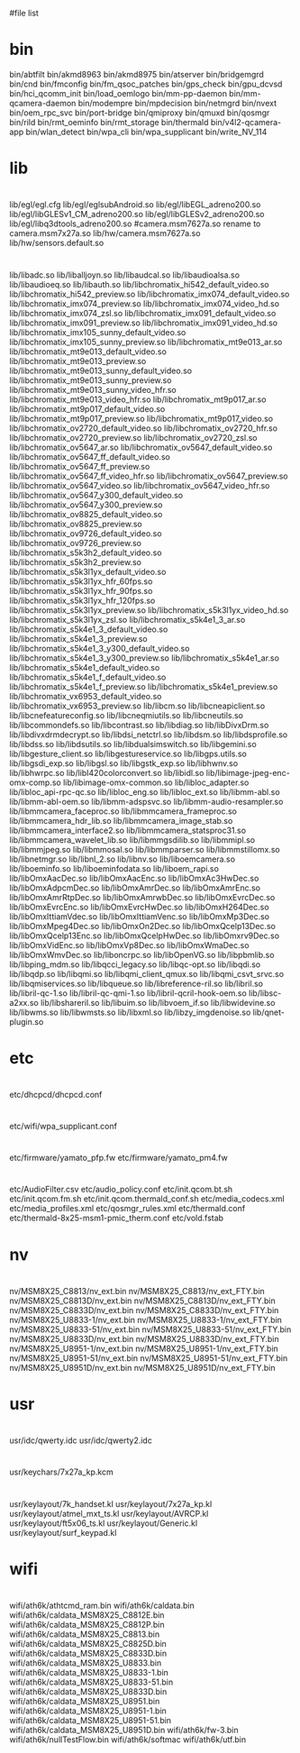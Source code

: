 #file list
#
#
#
# bin
bin/abtfilt
bin/akmd8963
bin/akmd8975
bin/atserver
bin/bridgemgrd
bin/cnd
bin/fmconfig
bin/fm_qsoc_patches
bin/gps_check
bin/gpu_dcvsd
bin/hci_qcomm_init
bin/load_oemlogo
bin/mm-pp-daemon
bin/mm-qcamera-daemon
bin/modempre
bin/mpdecision
bin/netmgrd
bin/nvext
bin/oem_rpc_svc
bin/port-bridge
bin/qmiproxy
bin/qmuxd
bin/qosmgr
bin/rild
bin/rmt_oeminfo
bin/rmt_storage
bin/thermald
bin/v4l2-qcamera-app
bin/wlan_detect
bin/wpa_cli
bin/wpa_supplicant
bin/write_NV_114
#
#
# lib
#
#
lib/egl/egl.cfg
lib/egl/eglsubAndroid.so
lib/egl/libEGL_adreno200.so
lib/egl/libGLESv1_CM_adreno200.so
lib/egl/libGLESv2_adreno200.so
lib/egl/libq3dtools_adreno200.so
#camera.msm7627a.so rename to camera.msm7x27a.so
lib/hw/camera.msm7627a.so
lib/hw/sensors.default.so
#
lib/libadc.so
lib/liballjoyn.so
lib/libaudcal.so
lib/libaudioalsa.so
lib/libaudioeq.so
lib/libauth.so
lib/libchromatix_hi542_default_video.so
lib/libchromatix_hi542_preview.so
lib/libchromatix_imx074_default_video.so
lib/libchromatix_imx074_preview.so
lib/libchromatix_imx074_video_hd.so
lib/libchromatix_imx074_zsl.so
lib/libchromatix_imx091_default_video.so
lib/libchromatix_imx091_preview.so
lib/libchromatix_imx091_video_hd.so
lib/libchromatix_imx105_sunny_default_video.so
lib/libchromatix_imx105_sunny_preview.so
lib/libchromatix_mt9e013_ar.so
lib/libchromatix_mt9e013_default_video.so
lib/libchromatix_mt9e013_preview.so
lib/libchromatix_mt9e013_sunny_default_video.so
lib/libchromatix_mt9e013_sunny_preview.so
lib/libchromatix_mt9e013_sunny_video_hfr.so
lib/libchromatix_mt9e013_video_hfr.so
lib/libchromatix_mt9p017_ar.so
lib/libchromatix_mt9p017_default_video.so
lib/libchromatix_mt9p017_preview.so
lib/libchromatix_mt9p017_video.so
lib/libchromatix_ov2720_default_video.so
lib/libchromatix_ov2720_hfr.so
lib/libchromatix_ov2720_preview.so
lib/libchromatix_ov2720_zsl.so
lib/libchromatix_ov5647_ar.so
lib/libchromatix_ov5647_default_video.so
lib/libchromatix_ov5647_ff_default_video.so
lib/libchromatix_ov5647_ff_preview.so
lib/libchromatix_ov5647_ff_video_hfr.so
lib/libchromatix_ov5647_preview.so
lib/libchromatix_ov5647_video.so
lib/libchromatix_ov5647_video_hfr.so
lib/libchromatix_ov5647_y300_default_video.so
lib/libchromatix_ov5647_y300_preview.so
lib/libchromatix_ov8825_default_video.so
lib/libchromatix_ov8825_preview.so
lib/libchromatix_ov9726_default_video.so
lib/libchromatix_ov9726_preview.so
lib/libchromatix_s5k3h2_default_video.so
lib/libchromatix_s5k3h2_preview.so
lib/libchromatix_s5k3l1yx_default_video.so
lib/libchromatix_s5k3l1yx_hfr_60fps.so
lib/libchromatix_s5k3l1yx_hfr_90fps.so
lib/libchromatix_s5k3l1yx_hfr_120fps.so
lib/libchromatix_s5k3l1yx_preview.so
lib/libchromatix_s5k3l1yx_video_hd.so
lib/libchromatix_s5k3l1yx_zsl.so
lib/libchromatix_s5k4e1_3_ar.so
lib/libchromatix_s5k4e1_3_default_video.so
lib/libchromatix_s5k4e1_3_preview.so
lib/libchromatix_s5k4e1_3_y300_default_video.so
lib/libchromatix_s5k4e1_3_y300_preview.so
lib/libchromatix_s5k4e1_ar.so
lib/libchromatix_s5k4e1_default_video.so
lib/libchromatix_s5k4e1_f_default_video.so
lib/libchromatix_s5k4e1_f_preview.so
lib/libchromatix_s5k4e1_preview.so
lib/libchromatix_vx6953_default_video.so
lib/libchromatix_vx6953_preview.so
lib/libcm.so
lib/libcneapiclient.so
lib/libcnefeatureconfig.so
lib/libcneqmiutils.so
lib/libcneutils.so
lib/libcommondefs.so
lib/libcontrast.so
lib/libdiag.so
lib/libDivxDrm.so
lib/libdivxdrmdecrypt.so
lib/libdsi_netctrl.so
lib/libdsm.so
lib/libdsprofile.so
lib/libdss.so
lib/libdsutils.so
lib/libdualsimswitch.so
lib/libgemini.so
lib/libgesture_client.so
lib/libgestureservice.so
lib/libgps.utils.so
lib/libgsdi_exp.so
lib/libgsl.so
lib/libgstk_exp.so
lib/libhwnv.so
lib/libhwrpc.so
lib/libI420colorconvert.so
lib/libidl.so
lib/libimage-jpeg-enc-omx-comp.so
lib/libimage-omx-common.so
lib/libloc_adapter.so
lib/libloc_api-rpc-qc.so
lib/libloc_eng.so
lib/libloc_ext.so
lib/libmm-abl.so
lib/libmm-abl-oem.so
lib/libmm-adspsvc.so
lib/libmm-audio-resampler.so
lib/libmmcamera_faceproc.so
lib/libmmcamera_frameproc.so
lib/libmmcamera_hdr_lib.so
lib/libmmcamera_image_stab.so
lib/libmmcamera_interface2.so
lib/libmmcamera_statsproc31.so
lib/libmmcamera_wavelet_lib.so
lib/libmmgsdilib.so
lib/libmmipl.so
lib/libmmjpeg.so
lib/libmmosal.so
lib/libmmparser.so
lib/libmmstillomx.so
lib/libnetmgr.so
lib/libnl_2.so
lib/libnv.so
lib/liboemcamera.so
lib/liboeminfo.so
lib/liboeminfodata.so
lib/liboem_rapi.so
lib/libOmxAacDec.so
lib/libOmxAacEnc.so
lib/libOmxAc3HwDec.so
lib/libOmxAdpcmDec.so
lib/libOmxAmrDec.so
lib/libOmxAmrEnc.so
lib/libOmxAmrRtpDec.so
lib/libOmxAmrwbDec.so
lib/libOmxEvrcDec.so
lib/libOmxEvrcEnc.so
lib/libOmxEvrcHwDec.so
lib/libOmxH264Dec.so
lib/libOmxIttiamVdec.so
lib/libOmxIttiamVenc.so
lib/libOmxMp3Dec.so
lib/libOmxMpeg4Dec.so
lib/libOmxOn2Dec.so
lib/libOmxQcelp13Dec.so
lib/libOmxQcelp13Enc.so
lib/libOmxQcelpHwDec.so
lib/libOmxrv9Dec.so
lib/libOmxVidEnc.so
lib/libOmxVp8Dec.so
lib/libOmxWmaDec.so
lib/libOmxWmvDec.so
lib/liboncrpc.so
lib/libOpenVG.so
lib/libpbmlib.so
lib/libping_mdm.so
lib/libqcci_legacy.so
lib/libqc-opt.so
lib/libqdi.so
lib/libqdp.so
lib/libqmi.so
lib/libqmi_client_qmux.so
lib/libqmi_csvt_srvc.so
lib/libqmiservices.so
lib/libqueue.so
lib/libreference-ril.so
lib/libril.so
lib/libril-qc-1.so
lib/libril-qc-qmi-1.so
lib/libril-qcril-hook-oem.so
lib/libsc-a2xx.so
lib/libshareril.so
lib/libuim.so
lib/libvoem_if.so
lib/libwidevine.so
lib/libwms.so
lib/libwmsts.so
lib/libxml.so
lib/libzy_imgdenoise.so
lib/qnet-plugin.so
#
#
# etc
#
#
etc/dhcpcd/dhcpcd.conf
#
etc/wifi/wpa_supplicant.conf
#
etc/firmware/yamato_pfp.fw
etc/firmware/yamato_pm4.fw
#
etc/AudioFilter.csv
etc/audio_policy.conf
etc/init.qcom.bt.sh
etc/init.qcom.fm.sh
etc/init.qcom.thermald_conf.sh
etc/media_codecs.xml
etc/media_profiles.xml
etc/qosmgr_rules.xml
etc/thermald.conf
etc/thermald-8x25-msm1-pmic_therm.conf
etc/vold.fstab
#
#
# nv
#
#
nv/MSM8X25_C8813/nv_ext.bin
nv/MSM8X25_C8813/nv_ext_FTY.bin
nv/MSM8X25_C8813D/nv_ext.bin
nv/MSM8X25_C8813D/nv_ext_FTY.bin
nv/MSM8X25_C8833D/nv_ext.bin
nv/MSM8X25_C8833D/nv_ext_FTY.bin
nv/MSM8X25_U8833-1/nv_ext.bin
nv/MSM8X25_U8833-1/nv_ext_FTY.bin
nv/MSM8X25_U8833-51/nv_ext.bin
nv/MSM8X25_U8833-51/nv_ext_FTY.bin
nv/MSM8X25_U8833D/nv_ext.bin
nv/MSM8X25_U8833D/nv_ext_FTY.bin
nv/MSM8X25_U8951-1/nv_ext.bin
nv/MSM8X25_U8951-1/nv_ext_FTY.bin
nv/MSM8X25_U8951-51/nv_ext.bin
nv/MSM8X25_U8951-51/nv_ext_FTY.bin
nv/MSM8X25_U8951D/nv_ext.bin
nv/MSM8X25_U8951D/nv_ext_FTY.bin
#
#
# usr
#
#
usr/idc/qwerty.idc
usr/idc/qwerty2.idc
#
usr/keychars/7x27a_kp.kcm
#
usr/keylayout/7k_handset.kl
usr/keylayout/7x27a_kp.kl
usr/keylayout/atmel_mxt_ts.kl
usr/keylayout/AVRCP.kl
usr/keylayout/ft5x06_ts.kl
usr/keylayout/Generic.kl
usr/keylayout/surf_keypad.kl
#
#
# wifi
#
#
wifi/ath6k/athtcmd_ram.bin
wifi/ath6k/caldata.bin
wifi/ath6k/caldata_MSM8X25_C8812E.bin
wifi/ath6k/caldata_MSM8X25_C8812P.bin
wifi/ath6k/caldata_MSM8X25_C8813.bin
wifi/ath6k/caldata_MSM8X25_C8825D.bin
wifi/ath6k/caldata_MSM8X25_C8833D.bin
wifi/ath6k/caldata_MSM8X25_U8833.bin
wifi/ath6k/caldata_MSM8X25_U8833-1.bin
wifi/ath6k/caldata_MSM8X25_U8833-51.bin
wifi/ath6k/caldata_MSM8X25_U8833D.bin
wifi/ath6k/caldata_MSM8X25_U8951.bin
wifi/ath6k/caldata_MSM8X25_U8951-1.bin
wifi/ath6k/caldata_MSM8X25_U8951-51.bin
wifi/ath6k/caldata_MSM8X25_U8951D.bin
wifi/ath6k/fw-3.bin
wifi/ath6k/nullTestFlow.bin
wifi/ath6k/softmac
wifi/ath6k/utf.bin
